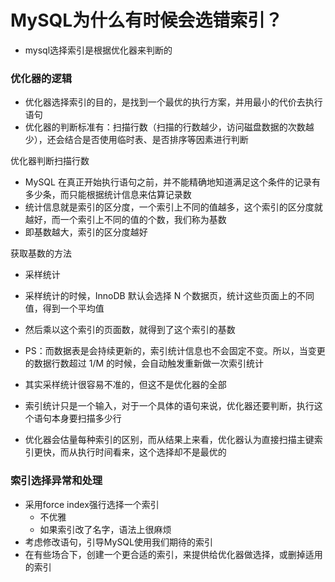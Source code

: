 # MySQL为什么有时候会选错索引？

- mysql选择索引是根据优化器来判断的



### 优化器的逻辑

- 优化器选择索引的目的，是找到一个最优的执行方案，并用最小的代价去执行语句
- 优化器的判断标准有：扫描行数（扫描的行数越少，访问磁盘数据的次数越少），还会结合是否使用临时表、是否排序等因素进行判断



优化器判断扫描行数

- MySQL 在真正开始执行语句之前，并不能精确地知道满足这个条件的记录有多少条，而只能根据统计信息来估算记录数
- 统计信息就是索引的区分度，一个索引上不同的值越多，这个索引的区分度就越好，而一个索引上不同的值的个数，我们称为基数
- 即基数越大，索引的区分度越好



获取基数的方法

- 采样统计
- 采样统计的时候，InnoDB 默认会选择 N 个数据页，统计这些页面上的不同值，得到一个平均值
- 然后乘以这个索引的页面数，就得到了这个索引的基数
- PS：而数据表是会持续更新的，索引统计信息也不会固定不变。所以，当变更的数据行数超过 1/M 的时候，会自动触发重新做一次索引统计



- 其实采样统计很容易不准的，但这不是优化器的全部
- 索引统计只是一个输入，对于一个具体的语句来说，优化器还要判断，执行这个语句本身要扫描多少行
- 优化器会估量每种索引的区别，而从结果上来看，优化器认为直接扫描主键索引更快，而从执行时间看来，这个选择却不是最优的





### 索引选择异常和处理

- 采用force index强行选择一个索引
  - 不优雅
  - 如果索引改了名字，语法上很麻烦
- 考虑修改语句，引导MySQL使用我们期待的索引
- 在有些场合下，创建一个更合适的索引，来提供给优化器做选择，或删掉适用的索引